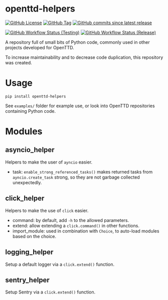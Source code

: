 # openttd-helpers

[![GitHub License](https://img.shields.io/github/license/OpenTTD/py-helpers)](https://github.com/OpenTTD/py-helpers/blob/main/LICENSE)
[![GitHub Tag](https://img.shields.io/github/v/tag/OpenTTD/py-helpers?include_prereleases&label=stable)](https://github.com/OpenTTD/py-helpers/releases)
[![GitHub commits since latest release](https://img.shields.io/github/commits-since/OpenTTD/py-helpers/latest/main)](https://github.com/OpenTTD/py-helpers/commits/main)

[![GitHub Workflow Status (Testing)](https://img.shields.io/github/workflow/status/OpenTTD/py-helpers/Testing/main?label=main)](https://github.com/OpenTTD/py-helpers/actions?query=workflow%3ATesting)
[![GitHub Workflow Status (Release)](https://img.shields.io/github/workflow/status/OpenTTD/py-helpers/Release?label=release)](https://github.com/OpenTTD/py-helpers/actions?query=workflow%3A%22Release%22)

A repository full of small bits of Python code, commonly used in other
projects developed for OpenTTD.

To increase maintainability and to decrease code duplication, this repository
was created.

# Usage

`pip install openttd-helpers`

See `examples/` folder for example use, or look into OpenTTD repositories containing Python code.

# Modules

## asyncio_helper

Helpers to make the user of `ayncio` easier.

- task: `enable_strong_referenced_tasks()` makes returned tasks from `ayncio.create_task` strong, so they are not garbage collected unexpectedly.

## click_helper

Helpers to make the use of `click` easier.

- command: by default, add `-h` to the allowed parameters.
- extend: allow extending a `click.command()` in other functions.
- import_module: used in combination with `Choice`, to auto-load modules based on the choice.

## logging_helper

Setup a default logger via a `click.extend()` function.

## sentry_helper

Setup Sentry via a `click.extend()` function.
